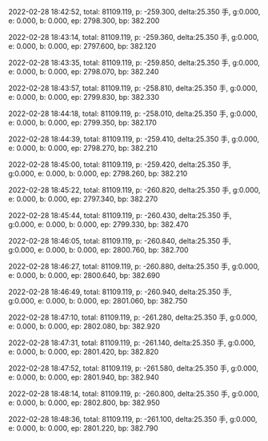 2022-02-28 18:42:52, total: 81109.119, p: -259.300, delta:25.350 手, g:0.000, e: 0.000, b: 0.000, ep: 2798.300, bp: 382.200

2022-02-28 18:43:14, total: 81109.119, p: -259.360, delta:25.350 手, g:0.000, e: 0.000, b: 0.000, ep: 2797.600, bp: 382.120

2022-02-28 18:43:35, total: 81109.119, p: -259.850, delta:25.350 手, g:0.000, e: 0.000, b: 0.000, ep: 2798.070, bp: 382.240

2022-02-28 18:43:57, total: 81109.119, p: -258.810, delta:25.350 手, g:0.000, e: 0.000, b: 0.000, ep: 2799.830, bp: 382.330

2022-02-28 18:44:18, total: 81109.119, p: -258.010, delta:25.350 手, g:0.000, e: 0.000, b: 0.000, ep: 2799.350, bp: 382.170

2022-02-28 18:44:39, total: 81109.119, p: -259.410, delta:25.350 手, g:0.000, e: 0.000, b: 0.000, ep: 2798.270, bp: 382.210

2022-02-28 18:45:00, total: 81109.119, p: -259.420, delta:25.350 手, g:0.000, e: 0.000, b: 0.000, ep: 2798.260, bp: 382.210

2022-02-28 18:45:22, total: 81109.119, p: -260.820, delta:25.350 手, g:0.000, e: 0.000, b: 0.000, ep: 2797.340, bp: 382.270

2022-02-28 18:45:44, total: 81109.119, p: -260.430, delta:25.350 手, g:0.000, e: 0.000, b: 0.000, ep: 2799.330, bp: 382.470

2022-02-28 18:46:05, total: 81109.119, p: -260.840, delta:25.350 手, g:0.000, e: 0.000, b: 0.000, ep: 2800.760, bp: 382.700

2022-02-28 18:46:27, total: 81109.119, p: -260.880, delta:25.350 手, g:0.000, e: 0.000, b: 0.000, ep: 2800.640, bp: 382.690

2022-02-28 18:46:49, total: 81109.119, p: -260.940, delta:25.350 手, g:0.000, e: 0.000, b: 0.000, ep: 2801.060, bp: 382.750

2022-02-28 18:47:10, total: 81109.119, p: -261.280, delta:25.350 手, g:0.000, e: 0.000, b: 0.000, ep: 2802.080, bp: 382.920

2022-02-28 18:47:31, total: 81109.119, p: -261.140, delta:25.350 手, g:0.000, e: 0.000, b: 0.000, ep: 2801.420, bp: 382.820

2022-02-28 18:47:52, total: 81109.119, p: -261.580, delta:25.350 手, g:0.000, e: 0.000, b: 0.000, ep: 2801.940, bp: 382.940

2022-02-28 18:48:14, total: 81109.119, p: -260.800, delta:25.350 手, g:0.000, e: 0.000, b: 0.000, ep: 2802.800, bp: 382.950

2022-02-28 18:48:36, total: 81109.119, p: -261.100, delta:25.350 手, g:0.000, e: 0.000, b: 0.000, ep: 2801.220, bp: 382.790